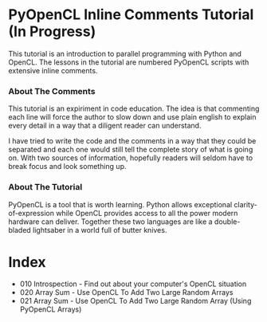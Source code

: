 # PyOpenCL Inline Comments Tutorial (In Progress)

This tutorial is an introduction to parallel programming with Python and OpenCL.  The lessons in the tutorial are numbered PyOpenCL scripts with extensive inline comments.

### About The Comments

This tutorial is an expiriment in code education. The idea is that commenting each line will force the author to slow down and use plain english to explain every detail in a way that a diligent reader can understand.

I have tried to write the code and the comments in a way that they could be separated and each one would still tell the complete story of what is going on. With two sources of information, hopefully readers will seldom have to break focus and look something up.

### About The Tutorial

PyOpenCL is a tool that is worth learning.  Python allows exceptional clarity-of-expression while OpenCL provides access to all the power modern hardware can deliver.  Together these two languages are like a double-bladed lightsaber in a world full of butter knives.

# Index

- 010 Introspection - Find out about your computer's OpenCL situation
- 020 Array Sum - Use OpenCL To Add Two Large Random Arrays
- 021 Array Sum - Use OpenCL To Add Two Large Random Array (Using PyOpenCL Arrays)
